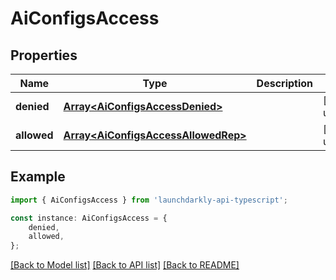 # AiConfigsAccess


## Properties

Name | Type | Description | Notes
------------ | ------------- | ------------- | -------------
**denied** | [**Array&lt;AiConfigsAccessDenied&gt;**](AiConfigsAccessDenied.md) |  | [default to undefined]
**allowed** | [**Array&lt;AiConfigsAccessAllowedRep&gt;**](AiConfigsAccessAllowedRep.md) |  | [default to undefined]

## Example

```typescript
import { AiConfigsAccess } from 'launchdarkly-api-typescript';

const instance: AiConfigsAccess = {
    denied,
    allowed,
};
```

[[Back to Model list]](../README.md#documentation-for-models) [[Back to API list]](../README.md#documentation-for-api-endpoints) [[Back to README]](../README.md)
